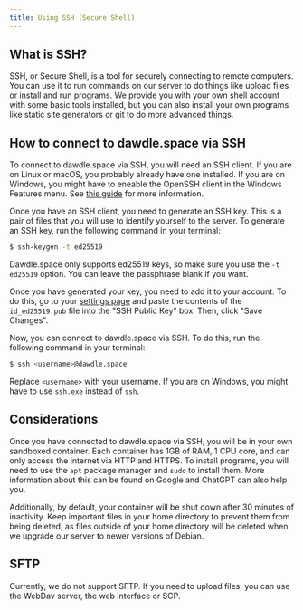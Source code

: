 ```yaml
---
title: Using SSH (Secure Shell)
---
```


## What is SSH?

SSH, or Secure Shell, is a tool for securely connecting to remote computers.
You can use it to run commands on our server to do things like upload files or
install and run programs. We provide you with your own shell account with some
basic tools installed, but you can also install your own programs like static site generators or git to do more advanced things.

## How to connect to dawdle.space via SSH

To connect to dawdle.space via SSH, you will need an SSH client. If you are on
Linux or macOS, you probably already have one installed. If you are on Windows, you might have to eneable the OpenSSH client in the Windows Features menu. See [this guide](https://www.howtogeek.com/336775/how-to-enable-and-use-windows-10s-built-in-ssh-commands/) for more information.

Once you have an SSH client, you need to generate an SSH key. This is a pair of
files that you will use to identify yourself to the server. To generate an SSH
key, run the following command in your terminal:

```bash
$ ssh-keygen -t ed25519
```

Dawdle.space only supports ed25519 keys, so make sure you use the `-t ed25519` option. You can leave the passphrase blank if you want.

Once you have generated your key, you need to add it to your account. To do
this, go to your [settings page](/user/settings) and paste the contents of the
`id_ed25519.pub` file into the "SSH Public Key" box. Then, click "Save Changes".

Now, you can connect to dawdle.space via SSH. To do this, run the following
command in your terminal:

```bash
$ ssh <username>@dawdle.space
```

Replace `<username>` with your username. If you are on Windows, you might have to use `ssh.exe` instead of `ssh`.

## Considerations

Once you have connected to dawdle.space via SSH, you will be in your own sandboxed container. Each container has 1GB of RAM, 1 CPU core, and can only access the internet via HTTP and HTTPS. To install programs, you will need to use the `apt` package manager and `sudo` to install them. More information about this can be found on Google and ChatGPT can also help you.

Additionally, by default, your container will be shut down after 30 minutes of inactivity. Keep important files in your home directory to prevent them from being deleted, as files outside of your home directory will be deleted when we upgrade our server to newer versions of Debian.

## SFTP

Currently, we do not support SFTP. If you need to upload files, you can use the WebDav server, the web interface or SCP.
